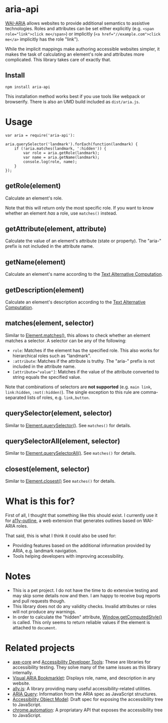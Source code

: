 # aria-api

[WAI-ARIA](https://www.w3.org/TR/wai-aria/) allows websites to provide
additional semantics to assistive technologies. Roles and attributes can be set
either explicitly (e.g. `<span role="link">click me</span>`) or implicitly
(`<a href="//example.com">click me</a>` implicitly has the role "link").

While the implicit mappings make authoring accessible websites simpler, it
makes the task of calculating an element's role and attributes more
complicated. This library takes care of exactly that.

## Install

    npm install aria-api

This installation method works best if you use tools like webpack or
browserify. There is also an UMD build included as `dist/aria.js`.

# Usage

    var aria = require('aria-api'):

    aria.querySelector('landmark').forEach(function(landmark) {
        if (!aria.matches(landmark, ':hidden')) {
            var role = aria.getRole(landmark);
            var name = aria.getName(landmark);
            console.log(role, name);
        }
    });

## getRole(element)

Calculate an element's role.

Note that this will return only the most specific role. If you want to know
whether an element *has* a role, use `matches()` instead.

## getAttribute(element, attribute)

Calculate the value of an element's attribute (state or property). The
"aria-" prefix is not included in the attribute name.

## getName(element)

Calculate an element's name according to the [Text Alternative
Computation](https://www.w3.org/TR/accname-aam-1.1/#h-mapping_additional_nd_te).

## getDescription(element)

Calculate an element's description according to the [Text Alternative
Computation](https://www.w3.org/TR/accname-aam-1.1/#h-mapping_additional_nd_te).

## matches(element, selector)

Similar to [Element.matches()](https://developer.mozilla.org/en-US/docs/Web/API/Element/matches),
this allows to check whether an element matches a selector. A selector can be
any of the following:

-   `role`: Matches if the element has the specified role. This also works for
    hierarchical roles such as "landmark".
-   `:attribute`: Matches if the attribute is truthy. The "aria-" prefix is not
    included in the attribute name.
-   `[attribute="value"]`: Matches if the value of the attribute converted to
    string equals the specified value.

Note that combinations of selectors are **not supported** (e.g. `main link`,
`link:hidden`, `:not(:hidden)`).  The single exception to this rule are
comma-separated lists of roles, e.g. `link,button`.

## querySelector(element, selector)

Similar to [Element.querySelector()](https://developer.mozilla.org/en-US/docs/Web/API/Element/querySelector).
See `matches()` for details.

## querySelectorAll(element, selector)

Similar to [Element.querySelectorAll()](https://developer.mozilla.org/en-US/docs/Web/API/Element/querySelectorAll).
See `matches()` for details.

## closest(element, selector)

Similar to [Element.closest()](https://developer.mozilla.org/en-US/docs/Web/API/Element/closest)
See `matches()` for details.

# What is this for?

First of all, I thought that something like this should exist. I currently use
it for [a11y-outline](https://github.com/xi/a11y-outline/), a web extension
that generates outlines based on WAI-ARIA roles.

That said, this is what I think it could also be used for:

-   Providing features based on the additional information provided by ARIA,
    e.g. landmark navigation.
-   Tools helping developers with improving accessibility.

# Notes

-   This is a pet project. I do not have the time to do extensive testing and
    may skip some details now and then. I am happy to receive bug reports and
    pull requests though.
-   This library does not do any validity checks. Invalid attributes or roles
    will not produce any warnings.
-   In order to calculate the "hidden" attribute,
    [Window.getComputedStyle()](https://developer.mozilla.org/en-US/docs/Web/API/Window/getComputedStyle)
    is called. This only seems to return reliable values if the element is
    attached to `document`.

# Related projects

-   [axe-core](https://github.com/dequelabs/axe-core/) and
    [Accessibility Developer Tools](https://github.com/GoogleChrome/accessibility-developer-tools):
    These are libraries for accessibility testing. They solve many of the same
    issues as this library internally.
-   [Visual ARIA Bookmarklet](http://whatsock.com/training/matrices/visual-aria.htm):
    Displays role, name, and description in any website.
-   [ally.js](https://allyjs.io/):
    A library providing many useful accessibility-related utilities.
-   [ARIA Query](https://github.com/A11yance/aria-query):
    Information from the ARIA spec as JavaScript structures.
-   [Accessibility Object Model](https://wicg.github.io/aom/spec/):
    Draft spec for exposing the accessibility tree to JavaScript.
-   [chrome.automation](https://developer.chrome.com/extensions/automation):
    A propriatary API that exposes the accessibility tree to JavaScript.
